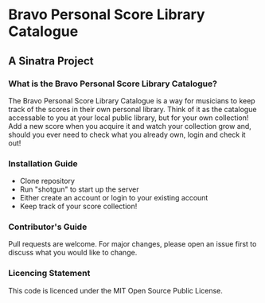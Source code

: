 # Bravo Personal Score Library Catalogue

## A Sinatra Project

### What is the Bravo Personal Score Library Catalogue?
The Bravo Personal Score Library Catalogue is a way for musicians to keep track of the scores in their own personal library. Think of it as the catalogue accessable to you at your local public library, but for your own collection! Add a new score when you acquire it and watch your collection grow and, should you ever need to check what you already own, login and check it out! 

### Installation Guide
- Clone repository
- Run "shotgun" to start up the server
- Either create an account or login to your existing account
- Keep track of your score collection!

### Contributor's Guide
Pull requests are welcome. For major changes, please open an issue first to discuss what you would like to change.

### Licencing Statement
This code is licenced under the MIT Open Source Public License.
